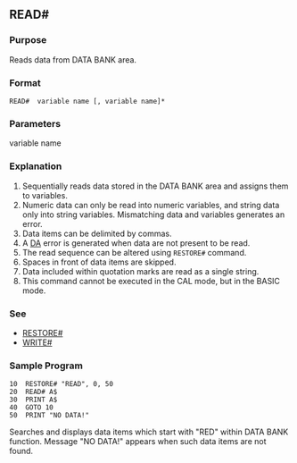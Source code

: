 ## READ#

### Purpose
Reads data from DATA BANK area.

### Format
```basic
READ#  variable name [, variable name]*
```

### Parameters
variable name

### Explanation
1. Sequentially reads data stored in the DATA BANK area and assigns them to variables.
2. Numeric data can only be read into numeric variables, and string data only
into string variables. Mismatching data and variables generates an error.
3. Data items can be delimited by commas.
4. A [DA](../errors/DA.md) error is generated when data are not present to be read.
5. The read sequence can be altered using `RESTORE#` command.
6. Spaces in front of data items are skipped.
7. Data included within quotation marks are read as a single string.
8. This command cannot be executed in the CAL mode, but in the BASIC mode.

### See
 - [RESTORE#](RESTORE_HASH.md)
 - [WRITE#](WRITE_HASH.md)

### Sample Program
```basic
10  RESTORE# "READ", 0, 50
20  READ# A$
30  PRINT A$
40  GOTO 10
50  PRINT "NO DATA!"
```

Searches and displays data items which start with "RED" within DATA BANK function.
Message "NO DATA!" appears when such data items are not found.
